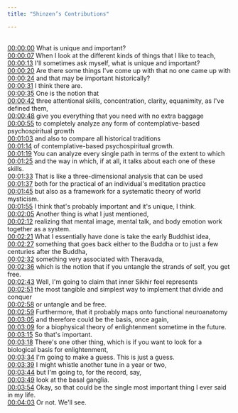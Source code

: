 ```yaml
---
title: "Shinzen’s Contributions"

---
```

<br>[00:00:00](https://www.youtube.com/watch?v=1j--h90PKvc&t=0)   What is unique and important? 
<br>[00:00:07](https://www.youtube.com/watch?v=1j--h90PKvc&t=7)   When I look at the different kinds of things that I like to teach, 
<br>[00:00:13](https://www.youtube.com/watch?v=1j--h90PKvc&t=13)   I'll sometimes ask myself, what is unique and important? 
<br>[00:00:20](https://www.youtube.com/watch?v=1j--h90PKvc&t=20)   Are there some things I've come up with that no one came up with 
<br>[00:00:24](https://www.youtube.com/watch?v=1j--h90PKvc&t=24)   and that may be important historically? 
<br>[00:00:31](https://www.youtube.com/watch?v=1j--h90PKvc&t=31)   I think there are. 
<br>[00:00:35](https://www.youtube.com/watch?v=1j--h90PKvc&t=35)   One is the notion that 
<br>[00:00:42](https://www.youtube.com/watch?v=1j--h90PKvc&t=42)   three attentional skills, concentration, clarity, equanimity, as I've defined them, 
<br>[00:00:48](https://www.youtube.com/watch?v=1j--h90PKvc&t=48)   give you everything that you need with no extra baggage 
<br>[00:00:55](https://www.youtube.com/watch?v=1j--h90PKvc&t=55)   to completely analyze any form of contemplative-based psychospiritual growth 
<br>[00:01:03](https://www.youtube.com/watch?v=1j--h90PKvc&t=63)   and also to compare all historical traditions 
<br>[00:01:14](https://www.youtube.com/watch?v=1j--h90PKvc&t=74)   of contemplative-based psychospiritual growth. 
<br>[00:01:19](https://www.youtube.com/watch?v=1j--h90PKvc&t=79)   You can analyze every single path in terms of the extent to which 
<br>[00:01:25](https://www.youtube.com/watch?v=1j--h90PKvc&t=85)   and the way in which, if at all, it talks about each one of these skills. 
<br>[00:01:33](https://www.youtube.com/watch?v=1j--h90PKvc&t=93)   That is like a three-dimensional analysis that can be used 
<br>[00:01:37](https://www.youtube.com/watch?v=1j--h90PKvc&t=97)   both for the practical of an individual's meditation practice 
<br>[00:01:45](https://www.youtube.com/watch?v=1j--h90PKvc&t=105)   but also as a framework for a systematic theory of world mysticism. 
<br>[00:01:55](https://www.youtube.com/watch?v=1j--h90PKvc&t=115)   I think that's probably important and it's unique, I think. 
<br>[00:02:05](https://www.youtube.com/watch?v=1j--h90PKvc&t=125)   Another thing is what I just mentioned, 
<br>[00:02:12](https://www.youtube.com/watch?v=1j--h90PKvc&t=132)   realizing that mental image, mental talk, and body emotion work together as a system. 
<br>[00:02:21](https://www.youtube.com/watch?v=1j--h90PKvc&t=141)   What I essentially have done is take the early Buddhist idea, 
<br>[00:02:27](https://www.youtube.com/watch?v=1j--h90PKvc&t=147)   something that goes back either to the Buddha or to just a few centuries after the Buddha, 
<br>[00:02:32](https://www.youtube.com/watch?v=1j--h90PKvc&t=152)   something very associated with Theravada, 
<br>[00:02:36](https://www.youtube.com/watch?v=1j--h90PKvc&t=156)   which is the notion that if you untangle the strands of self, you get free. 
<br>[00:02:43](https://www.youtube.com/watch?v=1j--h90PKvc&t=163)   Well, I'm going to claim that inner Sikhir feel represents 
<br>[00:02:51](https://www.youtube.com/watch?v=1j--h90PKvc&t=171)   the most tangible and simplest way to implement that divide and conquer 
<br>[00:02:58](https://www.youtube.com/watch?v=1j--h90PKvc&t=178)   or untangle and be free. 
<br>[00:02:59](https://www.youtube.com/watch?v=1j--h90PKvc&t=179)   Furthermore, that it probably maps onto functional neuroanatomy 
<br>[00:03:05](https://www.youtube.com/watch?v=1j--h90PKvc&t=185)   and therefore could be the basis, once again, 
<br>[00:03:09](https://www.youtube.com/watch?v=1j--h90PKvc&t=189)   for a biophysical theory of enlightenment sometime in the future. 
<br>[00:03:15](https://www.youtube.com/watch?v=1j--h90PKvc&t=195)   So that's important. 
<br>[00:03:18](https://www.youtube.com/watch?v=1j--h90PKvc&t=198)   There's one other thing, which is if you want to look for a biological basis for enlightenment, 
<br>[00:03:34](https://www.youtube.com/watch?v=1j--h90PKvc&t=214)   I'm going to make a guess. This is just a guess. 
<br>[00:03:39](https://www.youtube.com/watch?v=1j--h90PKvc&t=219)   I might whistle another tune in a year or two, 
<br>[00:03:44](https://www.youtube.com/watch?v=1j--h90PKvc&t=224)   but I'm going to, for the record, say, 
<br>[00:03:49](https://www.youtube.com/watch?v=1j--h90PKvc&t=229)   look at the basal ganglia. 
<br>[00:03:54](https://www.youtube.com/watch?v=1j--h90PKvc&t=234)   Okay, so that could be the single most important thing I ever said in my life. 
<br>[00:04:03](https://www.youtube.com/watch?v=1j--h90PKvc&t=243)   Or not. We'll see. 
<br>